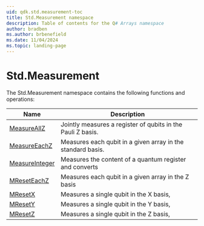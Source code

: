 ```yaml
---
uid: qdk.std.measurement-toc
title: Std.Measurement namespace
description: Table of contents for the Q# Arrays namespace
author: bradben
ms.author: brbenefield
ms.date: 11/04/2024
ms.topic: landing-page
---
```


# Std.Measurement

The Std.Measurement namespace contains the following functions and operations:


| Name | Description |
|------|-------------|
| [MeasureAllZ](xref:Qdk.Std.Measurement.MeasureAllZ) | Jointly measures a register of qubits in the Pauli Z basis. |
| [MeasureEachZ](xref:Qdk.Std.Measurement.MeasureEachZ) | Measures each qubit in a given array in the standard basis. |
| [MeasureInteger](xref:Qdk.Std.Measurement.MeasureInteger) | Measures the content of a quantum register and converts |
| [MResetEachZ](xref:Qdk.Std.Measurement.MResetEachZ) | Measures each qubit in a given array in the Z basis |
| [MResetX](xref:Qdk.Std.Measurement.MResetX) | Measures a single qubit in the X basis, |
| [MResetY](xref:Qdk.Std.Measurement.MResetY) | Measures a single qubit in the Y basis, |
| [MResetZ](xref:Qdk.Std.Measurement.MResetZ) | Measures a single qubit in the Z basis, |
